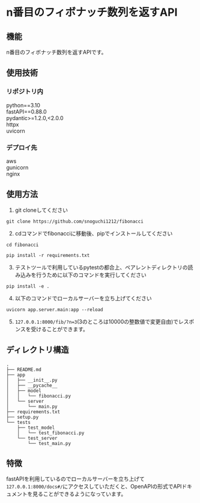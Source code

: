 # n番目のフィボナッチ数列を返すAPI

## 機能
n番目のフィボナッチ数列を返すAPIです。

## 使用技術
### リポジトリ内
python==3.10  
fastAPI==0.88.0  
pydantic>=1.2.0,<2.0.0  
httpx  
uvicorn
  
### デプロイ先
aws  
gunicorn  
nginx


## 使用方法
1. git cloneしてください
```shell
git clone https://github.com/snoguchi1212/fibonacci
```
2. cdコマンドでfibonacciに移動後、pipでインストールしてください
```shell
cd fibonacci
```
```shell
pip install -r requirements.txt
```
3. テストツールで利用しているpytestの都合上、ペアレントディレクトリの読み込みを行うために以下のコマンドを実行してください
```shell
pip install -e .
```
4. 以下のコマンドでローカルサーバーを立ち上げてください
```shell
uvicorn app.server.main:app --reload
```
5. `127.0.0.1:8000/fib/?n=3`(3のところは10000の整数値で変更自由)でレスポンスを受けることができます。


## ディレクトリ構造
```
.
├── README.md
├── app
│   ├── __init__.py
│   ├── __pycache__
│   ├── model
│   │   └── fibonacci.py
│   └── server
│       └── main.py
├── requirements.txt
├── setup.py
└── tests
    ├── test_model
    │   └── test_fibonacci.py
    └── test_server
        └── test_main.py
```

## 特徴
fastAPIを利用しているのでローカルサーバーを立ち上げて`127.0.0.1:8000/docs#/`にアクセスしていただくと、OpenAPIの形式でAPIドキュメントを見ることができるようになっています。

